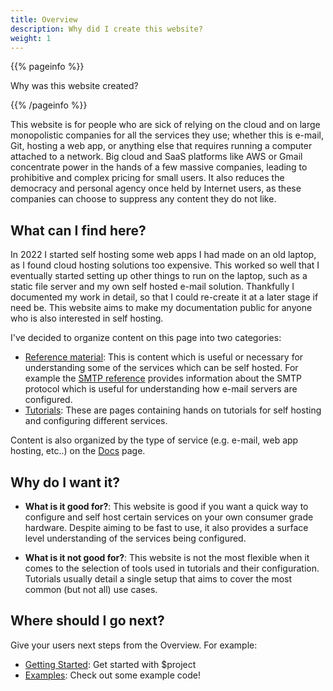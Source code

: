 ```yaml
---
title: Overview
description: Why did I create this website?
weight: 1
---
```


{{% pageinfo %}}

Why was this website created?

{{% /pageinfo %}}

This website is for people who are sick of relying on the cloud and on large monopolistic companies for all the services they use; whether this is e-mail, Git, hosting a web app, or anything else that requires running a computer attached to a network. Big cloud and SaaS platforms like AWS or Gmail concentrate power in the hands of a few massive companies, leading to prohibitive and complex pricing for small users. It also reduces the democracy and personal agency once held by Internet users, as these companies can choose to suppress any content they do not like.

## What can I find here?

In 2022 I started self hosting some web apps I had made on an old laptop, as I found cloud hosting solutions too expensive. This worked so well that I eventually started setting up other things to run on the laptop, such as a static file server and my own self hosted e-mail solution. Thankfully I documented my work in detail, so that I could re-create it at a later stage if need be. This website aims to make my documentation public for anyone who is also interested in self hosting. 

I've decided to organize content on this page into two categories:
- [Reference material](/docs/reference/): This is content which is useful or necessary for understanding some of the services which can be self hosted. For example the [SMTP reference](/docs/reference/smtp/) provides information about the SMTP protocol which is useful for understanding how e-mail servers are configured.
- [Tutorials](/docs/tutorials/): These are pages containing hands on tutorials for self hosting and configuring different services.

Content is also organized by the type of service (e.g. e-mail, web app hosting, etc..) on the [Docs](/docs/) page.

## Why do I want it?

- **What is it good for?**: This website is good if you want a quick way to configure and self host certain services on your own consumer grade hardware. Despite aiming to be fast to use, it also provides a surface level understanding of the services being configured.

- **What is it not good for?**: This website is not the most flexible when it comes to the selection of tools used in tutorials and their configuration. Tutorials usually detail a single setup that aims to cover the most common (but not all) use cases.

## Where should I go next?

Give your users next steps from the Overview. For example:

- [Getting Started](/docs/getting-started/): Get started with $project
- [Examples](/docs/examples/): Check out some example code!
